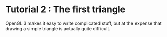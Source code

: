 
# Tutorial 2 : The first triangle

OpenGL 3 makes it easy to write complicated stuff, but at the expense that drawing a simple triangle is actually quite difficult.

